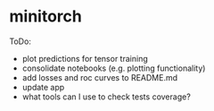 # minitorch

ToDo:
- plot predictions for tensor training
- consolidate notebooks (e.g. plotting functionality)
- add losses and roc curves to README.md
- update app
- what tools can I use to check tests coverage?
